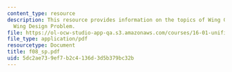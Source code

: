 ```yaml
---
content_type: resource
description: This resource provides information on the topics of Wing Geometry and
  Wing Design Problem.
file: https://ol-ocw-studio-app-qa.s3.amazonaws.com/courses/16-01-unified-engineering-i-ii-iii-iv-fall-2005-spring-2006/5dc2ae739ef7b2c4136d3d5b379bc32b_f08_sp.pdf
file_type: application/pdf
resourcetype: Document
title: f08_sp.pdf
uid: 5dc2ae73-9ef7-b2c4-136d-3d5b379bc32b
---
```

